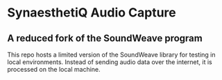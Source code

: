 # SynaesthetiQ Audio Capture

## A reduced fork of the SoundWeave program

This repo hosts a limited version of the SoundWeave library for testing in local environments. Instead of sending audio data over the internet, it is processed on the local machine.
